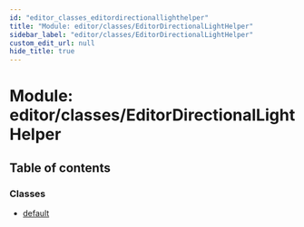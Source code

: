 ```yaml
---
id: "editor_classes_editordirectionallighthelper"
title: "Module: editor/classes/EditorDirectionalLightHelper"
sidebar_label: "editor/classes/EditorDirectionalLightHelper"
custom_edit_url: null
hide_title: true
---
```


# Module: editor/classes/EditorDirectionalLightHelper

## Table of contents

### Classes

- [default](../classes/editor_classes_editordirectionallighthelper.default.md)
